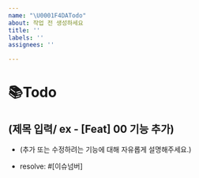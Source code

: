 ```yaml
---
name: "\U0001F4DATodo"
about: 작업 전 생성하세요
title: ''
labels: ''
assignees: ''

---
```


# 📚Todo

## (제목 입력/ ex - [Feat] 00 기능 추가)
- (추가 또는 수정하려는 기능에 대해 자유롭게 설명해주세요.)

- resolve: #[이슈넘버]
